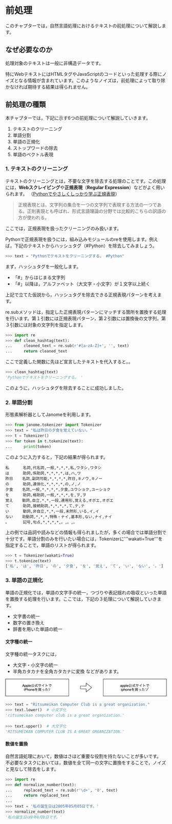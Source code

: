 # 前処理

このチャプターでは，自然言語処理におけるテキストの前処理について解説します。


## なぜ必要なのか
処理対象のテキストは一般に非構造データです。

特にWebテキストにはHTMLタグやJavaScriptのコードといった処理する際にノイズとなる情報が含まれています。このようなノイズは，前処理によって取り除かなければ期待する結果は得られません。


## 前処理の種類
本チャプターでは，下記に示す6つの前処理について解説していきます。

1. テキストのクリーニング
2. 単語分割
3. 単語の正規化
4. ストップワードの除去
5. 単語のベクトル表現


### 1. テキストのクリーニング
テキストのクリーニングとは，不要な文字を除去する処理のことです。この処理には，**Webスクレイピング**や**正規表現**（**Regular Expression**）などがよく用いられます。
（[Pythonでやさしくしっかり学ぶ正規表現](https://qiita.com/simonritchie/items/43b3dfd9419f442d48ad)）

> 正規表現とは、文字列の集合を一つの文字列で表現する方法の一つである。正則表現とも呼ばれ、形式言語理論の分野では比較的こちらの訳語の方が使われる。

ここでは，正規表現を扱ったクリーニングのみ扱います。

Pythonで正規表現を扱うには，組み込みモジュールのreを使用します。例えば，下記のテキストからハッシュタグ（#Python）を除去してみましょう。

```python
>>> text = "Pythonでテキストをクリーニングする。 #Python"
```

まず，ハッシュタグを一般化します。

* 「#」からはじまる文字列
* 「#」以降は，アルファベット（大文字・小文字）が１文字以上続く

上記で立てた仮説から，ハッシュタグを除去できる正規表現パターンを考えます。

re.subメソッドは，指定した正規表現パターンにマッチする箇所を置換する処理を行います。第１引数には正規表現パターン，第２引数には置換後の文字列，第３引数には対象の文字列を指定します。

```python
>>> import re
>>> def clean_hashtag(text):
...     cleaned_text = re.sub(r'#[a-zA-Z]+', '', text)
...     return cleaned_text
```

ここで定義した関数に先ほど宣言したテキストを代入すると。。

```python
>>> clean_hashtag(text)
'Pythonでテキストをクリーニングする。 '
```

このように，ハッシュタグを除去することに成功しました。


### 2. 単語分割
形態素解析器としてJanomeを利用します。

```python
>>> from janome.tokenizer import Tokenizer
>>> text = "私は昨日の夕食を覚えていない。"
>>> t = Tokenizer()
>>> for token in t.tokenize(text):
...     print(token)
```

このように入力すると，下記の結果が得られます。

```
私      名詞,代名詞,一般,*,*,*,私,ワタシ,ワタシ
は      助詞,係助詞,*,*,*,*,は,ハ,ワ
昨日    名詞,副詞可能,*,*,*,*,昨日,キノウ,キノー
の      助詞,連体化,*,*,*,*,の,ノ,ノ
夕食    名詞,一般,*,*,*,*,夕食,ユウショク,ユーショク
を      助詞,格助詞,一般,*,*,*,を,ヲ,ヲ
覚え    動詞,自立,*,*,一段,連用形,覚える,オボエ,オボエ
て      助詞,接続助詞,*,*,*,*,て,テ,テ
い      動詞,非自立,*,*,一段,未然形,いる,イ,イ
ない    助動詞,*,*,*,特殊・ナイ,基本形,ない,ナイ,ナイ
。      記号,句点,*,*,*,*,。,。,。
```

上の例では品詞や読みなどの情報も得られましたが，多くの場合では単語分割で十分です。単語分割のみを行いたい場合には，Tokenizerに'''wakati=True'''を指定することで，単語のリストが得られます。

```python
>>> t = Tokenizer(wakati=True)
>>> t.tokenize(text)
['私', 'は', '昨日', 'の', '夕食', 'を', '覚え', 'て', 'い', 'ない', '。']
```


### 3. 単語の正規化
単語の正規化では，単語の文字手の統一，つづりや表記揺れの吸収といった単語を置換する処理を行います。ここでは，下記の３処理について解説していきます。

* 文字書の統一
* 数字の置き換え
* 辞書を用いた単語の統一

#### 文字種の統一
文字種の統一タスクには，
* 大文字・小文字の統一
* 半角カタカナを全角カタカナに変換
などがあります。

![](../img/02/convert.png)

```python
>>> text = "Ritsumeikan Computer Club is a great organization."
>>> text.lower()  # 小文字化
'ritsumeikan computer club is a great organization.'

>>> text.upper()  # 大文字化
'RITSUMEIKAN COMPUTER CLUB IS A GREAT ORGANIZATION.'
```

#### 数値を置換
自然言語処理において，数値はさほど重要な役割を持たないことが多いです。
不必要なタスクにおいては，数値を全て同一の文字に置換をすることで，ノイズと見なして除去をします。

```python
>>> import re
>>> def normalize_number(text):
...     replaced_text = re.sub(r'\d+', '0', text)
...     return replaced_text
...
>>> text = '私の誕生日は2005年05月05日です。'
>>> normalize_number(text)
'私の誕生日は0年0月0日です。'
```

